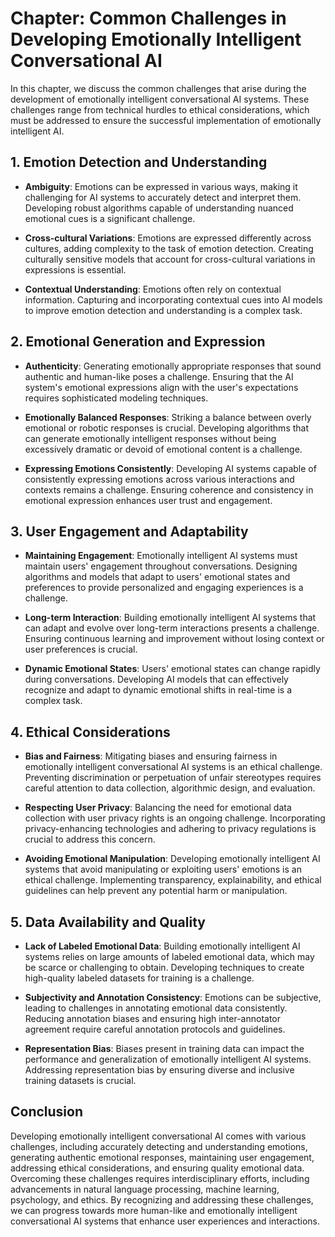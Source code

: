 Chapter: Common Challenges in Developing Emotionally Intelligent Conversational AI
==================================================================================

In this chapter, we discuss the common challenges that arise during the development of emotionally intelligent conversational AI systems. These challenges range from technical hurdles to ethical considerations, which must be addressed to ensure the successful implementation of emotionally intelligent AI.

**1. Emotion Detection and Understanding**
------------------------------------------

* **Ambiguity**: Emotions can be expressed in various ways, making it challenging for AI systems to accurately detect and interpret them. Developing robust algorithms capable of understanding nuanced emotional cues is a significant challenge.

* **Cross-cultural Variations**: Emotions are expressed differently across cultures, adding complexity to the task of emotion detection. Creating culturally sensitive models that account for cross-cultural variations in expressions is essential.

* **Contextual Understanding**: Emotions often rely on contextual information. Capturing and incorporating contextual cues into AI models to improve emotion detection and understanding is a complex task.

**2. Emotional Generation and Expression**
------------------------------------------

* **Authenticity**: Generating emotionally appropriate responses that sound authentic and human-like poses a challenge. Ensuring that the AI system's emotional expressions align with the user's expectations requires sophisticated modeling techniques.

* **Emotionally Balanced Responses**: Striking a balance between overly emotional or robotic responses is crucial. Developing algorithms that can generate emotionally intelligent responses without being excessively dramatic or devoid of emotional content is a challenge.

* **Expressing Emotions Consistently**: Developing AI systems capable of consistently expressing emotions across various interactions and contexts remains a challenge. Ensuring coherence and consistency in emotional expression enhances user trust and engagement.

**3. User Engagement and Adaptability**
---------------------------------------

* **Maintaining Engagement**: Emotionally intelligent AI systems must maintain users' engagement throughout conversations. Designing algorithms and models that adapt to users' emotional states and preferences to provide personalized and engaging experiences is a challenge.

* **Long-term Interaction**: Building emotionally intelligent AI systems that can adapt and evolve over long-term interactions presents a challenge. Ensuring continuous learning and improvement without losing context or user preferences is crucial.

* **Dynamic Emotional States**: Users' emotional states can change rapidly during conversations. Developing AI models that can effectively recognize and adapt to dynamic emotional shifts in real-time is a complex task.

**4. Ethical Considerations**
-----------------------------

* **Bias and Fairness**: Mitigating biases and ensuring fairness in emotionally intelligent conversational AI systems is an ethical challenge. Preventing discrimination or perpetuation of unfair stereotypes requires careful attention to data collection, algorithmic design, and evaluation.

* **Respecting User Privacy**: Balancing the need for emotional data collection with user privacy rights is an ongoing challenge. Incorporating privacy-enhancing technologies and adhering to privacy regulations is crucial to address this concern.

* **Avoiding Emotional Manipulation**: Developing emotionally intelligent AI systems that avoid manipulating or exploiting users' emotions is an ethical challenge. Implementing transparency, explainability, and ethical guidelines can help prevent any potential harm or manipulation.

**5. Data Availability and Quality**
------------------------------------

* **Lack of Labeled Emotional Data**: Building emotionally intelligent AI systems relies on large amounts of labeled emotional data, which may be scarce or challenging to obtain. Developing techniques to create high-quality labeled datasets for training is a challenge.

* **Subjectivity and Annotation Consistency**: Emotions can be subjective, leading to challenges in annotating emotional data consistently. Reducing annotation biases and ensuring high inter-annotator agreement require careful annotation protocols and guidelines.

* **Representation Bias**: Biases present in training data can impact the performance and generalization of emotionally intelligent AI systems. Addressing representation bias by ensuring diverse and inclusive training datasets is crucial.

**Conclusion**
--------------

Developing emotionally intelligent conversational AI comes with various challenges, including accurately detecting and understanding emotions, generating authentic emotional responses, maintaining user engagement, addressing ethical considerations, and ensuring quality emotional data. Overcoming these challenges requires interdisciplinary efforts, including advancements in natural language processing, machine learning, psychology, and ethics. By recognizing and addressing these challenges, we can progress towards more human-like and emotionally intelligent conversational AI systems that enhance user experiences and interactions.
